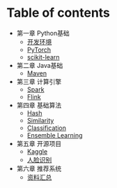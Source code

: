 # Table of contents

* 第一章 Python基础
  * [开发环境](python/dev.md)
  * [PyTorch](python/pytorch.md)
  * [scikit-learn](python/scikit-learn.md)
* 第二章 Java基础
  * [Maven](java/maven.md)
* 第三章 计算引擎
  * [Spark](engineering/spark.md)
  * [Flink](engineering/flink.md)
* 第四章 基础算法
  * [Hash](algorithm/hash.md)
  * [Similarity](algorithm/similar.md)
  * [Classification](algorithm/classification.md)
  * [Ensemble Learning](algorithm/ensemble.md)
* 第五章 开源项目
  * [Kaggle](project/kaggle.md)
  * [人脸识别](project/face-recognition.md)
* 第六章 推荐系统
  * [资料汇总](recommendation/resource.md)
